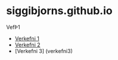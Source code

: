 # siggibjorns.github.io
VefÞ1
*  [Verkefni 1](verkefni1)
*  [Verkefni 2](verkefni2)
* [Verkefni 3] (verkefni3)
